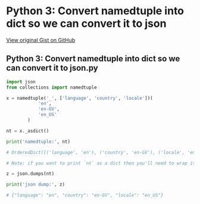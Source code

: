 # Python 3: Convert namedtuple into dict so we can convert it to json

[View original Gist on GitHub](https://gist.github.com/Integralist/b25185f91ebc8a56fe070d499111b447)

## Python 3: Convert namedtuple into dict so we can convert it to json.py

```python
import json
from collections import namedtuple

x = namedtuple('_', ['language', 'country', 'locale'])(
            'en',
            'en-GV',
            'en_US'
        )

nt = x._asdict()

print('namedtuple:', nt) 

# OrderedDict([('language', 'en'), ('country', 'en-GV'), ('locale', 'en_US')])

# Note: if you want to print `nt` as a dict then you'll need to wrap it in a dict(nt) call

z = json.dumps(nt)

print('json dump:', z)

# {"language": "en", "country": "en-GV", "locale": "en_US"}
```

